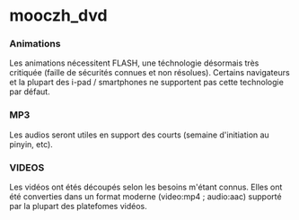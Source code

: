 # mooczh_dvd

### Animations
Les animations nécessitent FLASH, une téchnologie désormais très critiquée (faille de sécurités connues et non résolues). Certains navigateurs et la plupart des i-pad / smartphones ne supportent pas cette technologie par défaut.

### MP3
Les audios seront utiles en support des courts (semaine d'initiation au pinyin, etc).

### VIDEOS
Les vidéos ont étés découpés selon les besoins m'étant connus. Elles ont été converties dans un format moderne (video:mp4 ; audio:aac) supporté par la plupart des platefomes vidéos.
